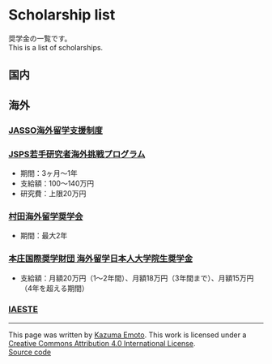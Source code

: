 # Scholarship list

奨学金の一覧です。  
This is a list of scholarships.

## 国内

## 海外

### [JASSO海外留学支援制度](https://www.jasso.go.jp/ryugaku/tantosha/study_a/short_term_h/index.html)

### [JSPS若手研究者海外挑戦プログラム](https://www.jsps.go.jp/j-abc/index.html)

- 期間：3ヶ月～1年
- 支給額：100～140万円
- 研究費：上限20万円

### [村田海外留学奨学会](https://www.muratec.jp/murata-scholarship/)

- 期間：最大2年

### [本庄国際奨学財団 海外留学日本人大学院生奨学金](https://www.hisf.or.jp/scholarship/abroad/)

- 支給額：月額20万円（1～2年間）、月額18万円（3年間まで）、月額15万円（4年を超える期間）

### [IAESTE](https://iaeste.or.jp)

---

This page was written by [Kazuma Emoto](https://github.com/kazumaemoto).
This work is licensed under a [Creative Commons Attribution 4.0 International License](https://creativecommons.org/licenses/by/4.0/).  
[Source code](https://github.com/kazumaemoto/scholarship-list)
